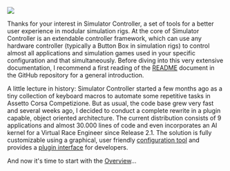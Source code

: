 ![](https://github.com/SeriousOldMan/Simulator-Controller/blob/main/Docs/Images/Splash%20Screen.JPG)

Thanks for your interest in Simulator Controller, a set of tools for a better user experience in modular simulation rigs. At the core of Simulator Controller is an extendable controller framework, which can use any hardware controller (typically a Button Box in simulation rigs) to control almost all applications and simulation games used in your specific configuration and that simultaneously. Before diving into this very extensive documentation, I recommend a first reading of the [README](https://github.com/SeriousOldMan/Simulator-Controller/blob/main/README.md) document in the GitHub repository for a general introduction.

A little lecture in history: Simulator Controller started a few months ago as a tiny collection of keyboard macros to automate some repetitive tasks in Assetto Corsa Competizione. But as usual, the code base grew very fast and several weeks ago, I decided to conduct a complete rewrite in a plugin capable, object oriented architecture. The current distribution consists of 9 applications and almost 30.000 lines of code and even incorporates an AI kernel for a Virtual Race Engineer since Release 2.1. The solution is fully customizable using a graphical, user friendly [configuration tool](https://github.com/SeriousOldMan/Simulator-Controller/wiki/Installation-&-Configuration#configuration) and provides a [plugin interface](https://github.com/SeriousOldMan/Simulator-Controller/wiki/Development-Overview-&-Concepts) for developers.

And now it's time to start with the [Overview](https://github.com/SeriousOldMan/Simulator-Controller/wiki/Overview)...